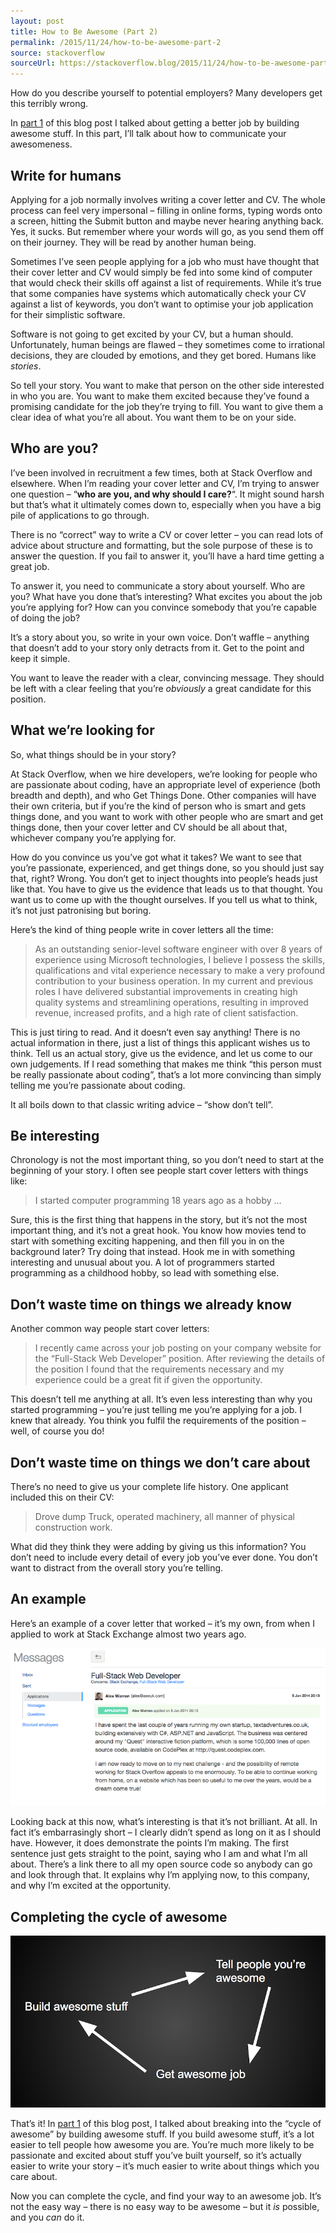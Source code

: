 ```yaml
---
layout: post
title: How to Be Awesome (Part 2)
permalink: /2015/11/24/how-to-be-awesome-part-2
source: stackoverflow
sourceUrl: https://stackoverflow.blog/2015/11/24/how-to-be-awesome-part-2/
---
```


<p>How do you describe yourself to potential employers? Many developers get this terribly wrong.</p>
<p>In <a href="/2015/09/29/how-to-be-awesome">part 1</a> of this blog post I talked about getting a better job by building awesome stuff. In this part, I&#8217;ll talk about how to communicate your awesomeness.</p>
<h2>Write for humans</h2>
<p>Applying for a job normally involves writing a cover letter and CV. The whole process can feel very impersonal &#8211; filling in online forms, typing words onto a screen, hitting the Submit button and maybe never hearing anything back. Yes, it sucks. But remember where your words will go, as you send them off on their journey. They will be read by another human being.</p>
<p>Sometimes I&#8217;ve seen people applying for a job who must have thought that their cover letter and CV would simply be fed into some kind of computer that would check their skills off against a list of requirements. While it&#8217;s true that some companies have systems which automatically check your CV against a list of keywords, you don&#8217;t want to optimise your job application for their simplistic software.</p>
<p>Software is not going to get excited by your CV, but a human should. Unfortunately, human beings are flawed &#8211; they sometimes come to irrational decisions, they are clouded by emotions, and they get bored. Humans like <em>stories</em>.</p>
<p>So tell your story. You want to make that person on the other side interested in who you are. You want to make them excited because they&#8217;ve found a promising candidate for the job they&#8217;re trying to fill. You want to give them a clear idea of what you&#8217;re all about. You want them to be on your side.</p>
<h2>Who are you?</h2>
<p>I&#8217;ve been involved in recruitment a few times, both at Stack Overflow and elsewhere. When I&#8217;m reading your cover letter and CV, I&#8217;m trying to answer one question &#8211; &#8220;<strong>who are you, and why should I care?</strong>&#8220;. It might sound harsh but that&#8217;s what it ultimately comes down to, especially when you have a big pile of applications to go through.</p>
<p>There is no &#8220;correct&#8221; way to write a CV or cover letter &#8211; you can read lots of advice about structure and formatting, but the sole purpose of these is to answer the question. If you fail to answer it, you&#8217;ll have a hard time getting a great job.</p>
<p>To answer it, you need to communicate a story about yourself. Who are you? What have you done that&#8217;s interesting? What excites you about the job you&#8217;re applying for? How can you convince somebody that you&#8217;re capable of doing the job?</p>
<p>It&#8217;s a story about you, so write in your own voice. Don&#8217;t waffle &#8211; anything that doesn&#8217;t add to your story only detracts from it. Get to the point and keep it simple.</p>
<p>You want to leave the reader with a clear, convincing message. They should be left with a clear feeling that you&#8217;re <em>obviously</em> a great candidate for this position.</p>
<h2>What we&#8217;re looking for</h2>
<p>So, what things should be in your story?</p>
<p>At Stack Overflow, when we hire developers, we&#8217;re looking for people who are passionate about coding, have an appropriate level of experience (both breadth and depth), and who Get Things Done. Other companies will have their own criteria, but if you&#8217;re the kind of person who is smart and gets things done, and you want to work with other people who are smart and get things done, then your cover letter and CV should be all about that, whichever company you&#8217;re applying for.</p>
<p>How do you convince us you&#8217;ve got what it takes? We want to see that you&#8217;re passionate, experienced, and get things done, so you should just say that, right? Wrong. You don&#8217;t get to inject thoughts into people&#8217;s heads just like that. You have to give us the evidence that leads us to that thought. You want us to come up with the thought ourselves. If you tell us what to think, it&#8217;s not just patronising but boring.</p>
<p>Here&#8217;s the kind of thing people write in cover letters all the time:</p>
<blockquote>
<p>As an outstanding senior-level software engineer with over 8 years of experience using Microsoft technologies, I believe I possess the skills, qualifications and vital experience necessary to make a very profound contribution to your business operation. In my current and previous roles I have delivered substantial improvements in creating high quality systems and streamlining operations, resulting in improved revenue, increased profits, and a high rate of client satisfaction.</p>
</blockquote>
<p>This is just tiring to read. And it doesn&#8217;t even say anything! There is no actual information in there, just a list of things this applicant wishes us to think. Tell us an actual story, give us the evidence, and let us come to our own judgements. If I read something that makes me think &#8220;this person must be really passionate about coding&#8221;, that&#8217;s a lot more convincing than simply telling me you&#8217;re passionate about coding.</p>
<p>It all boils down to that classic writing advice &#8211; &#8220;show don&#8217;t tell&#8221;.</p>
<h2>Be interesting</h2>
<p>Chronology is not the most important thing, so you don&#8217;t need to start at the beginning of your story. I often see people start cover letters with things like:</p>
<blockquote>
<p>I started computer programming 18 years ago as a hobby &#8230;</p>
</blockquote>
<p>Sure, this is the first thing that happens in the story, but it&#8217;s not the most important thing, and it&#8217;s not a great hook. You know how movies tend to start with something exciting happening, and then fill you in on the background later? Try doing that instead. Hook me in with something interesting and unusual about you. A lot of programmers started programming as a childhood hobby, so lead with something else.</p>
<h2>Don&#8217;t waste time on things we already know</h2>
<p>Another common way people start cover letters:</p>
<blockquote>
<p>I recently came across your job posting on your company website for the &ldquo;Full-Stack Web Developer&rdquo; position. After reviewing the details of the position I found that the requirements necessary and my experience could be a great fit if given the opportunity.</p>
</blockquote>
<p>This doesn&#8217;t tell me anything at all. It&#8217;s even less interesting than why you started programming &#8211; you&#8217;re just telling me you&#8217;re applying for a job. I knew that already. You think you fulfil the requirements of the position &#8211; well, of course you do!</p>
<h2>Don&#8217;t waste time on things we don&#8217;t care about</h2>
<p>There&#8217;s no need to give us your complete life history. One applicant included this on their CV:</p>
<blockquote>
<p>Drove dump Truck, operated machinery, all manner of physical construction work.</p>
</blockquote>
<p>What did they think they were adding by giving us this information? You don&#8217;t need to include every detail of every job you&#8217;ve ever done. You don&#8217;t want to distract from the overall story you&#8217;re telling.</p>
<h2>An example</h2>
<p>Here&#8217;s an example of a cover letter that worked &#8211; it&#8217;s my own, from when I applied to work at Stack Exchange almost two years ago.</p>
<p><img src="/images/2015/SHQBh.png" alt="Cover letter"></p>
<p>Looking back at this now, what&#8217;s interesting is that it&#8217;s not brilliant. At all. In fact it&#8217;s embarrasingly short &#8211; I clearly didn&#8217;t spend as long on it as I should have. However, it does demonstrate the points I&#8217;m making. The first sentence just gets straight to the point, saying who I am and what I&#8217;m all about. There&#8217;s a link there to all my open source code so anybody can go and look through that. It explains why I&#8217;m applying now, to this company, and why I&#8217;m excited at the opportunity.</p>
<h2>Completing the cycle of awesome</h2>
<p><img src="/images/2015/iEp0c.png" alt="The cycle of awesome"></p>
<p>That&#8217;s it! In <a href="/2015/09/29/how-to-be-awesome">part 1</a> of this blog post, I talked about breaking into the &#8220;cycle of awesome&#8221; by building awesome stuff. If you build awesome stuff, it&#8217;s a lot easier to tell people how awesome you are. You&#8217;re much more likely to be passionate and excited about stuff you&#8217;ve built yourself, so it&#8217;s actually easier to write your story &#8211; it&#8217;s much easier to write about things which you care about.</p>
<p>Now you can complete the cycle, and find your way to an awesome job. It&#8217;s not the easy way &#8211; there is no easy way to be awesome &#8211; but it <em>is</em> possible, and you <em>can</em> do it.</p>